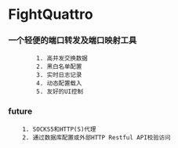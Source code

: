 # FightQuattro
### 一个轻便的端口转发及端口映射工具
```
    	1. 高并发交换数据
    	2. 黑白名单配置
    	3. 实时日志记录
    	4. 动态配置载入
    	5. 友好的UI控制
```

### future
```
	1. SOCKS5和HTTP(S)代理
	2. 通过数据库配置或外部HTTP Restful API校验访问
```
